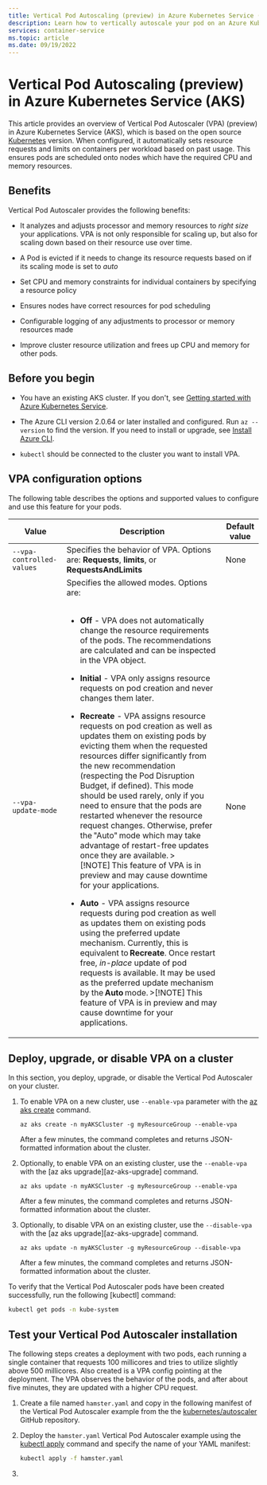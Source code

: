 ```yaml
---
title: Vertical Pod Autoscaling (preview) in Azure Kubernetes Service (AKS)
description: Learn how to vertically autoscale your pod on an Azure Kubernetes Service (AKS) cluster.
services: container-service
ms.topic: article
ms.date: 09/19/2022
---
```


# Vertical Pod Autoscaling (preview) in Azure Kubernetes Service (AKS)

This article provides an overview of Vertical Pod Autoscaler (VPA) (preview) in Azure Kubernetes Service (AKS), which is based on the open source [Kubernetes](https://github.com/kubernetes/autoscaler/tree/master/vertical-pod-autoscaler) version. When configured, it automatically sets resource requests and limits on containers per workload based on past usage. This ensures pods are scheduled onto nodes which have the required CPU and memory resources.  

## Benefits

Vertical Pod Autoscaler provides the following benefits:

* It analyzes and adjusts processor and memory resources to *right size* your applications. VPA is not only responsible for scaling up, but also for scaling down based on their resource use  over time.

* A Pod is evicted if it needs to change its resource requests based on if its scaling mode is set to *auto*

* Set CPU and memory constraints for individual containers by specifying a resource policy

* Ensures nodes have correct resources for pod scheduling

* Configurable logging of any adjustments to processor or memory resources made

* Improve cluster resource utilization and frees up CPU and memory for other pods.

## Before you begin

* You have an existing AKS cluster. If you don't, see [Getting started with Azure Kubernetes Service][get-started-with-aks].

* The Azure CLI version 2.0.64 or later installed and configured. Run `az --version` to find the version. If you need to install or upgrade, see [Install Azure CLI][install-azure-cli].

* `kubectl` should be connected to the cluster you want to install VPA.

## VPA configuration options

The following table describes the options and supported values to configure and use this feature for your pods.

|Value |Description |Default value |
|------|------------|--------------|
|`--vpa-controlled-values` |Specifies the behavior of VPA. Options are: **Requests**, **limits**, or **RequestsAndLimits** | None |
|`--vpa-update-mode` |Specifies the allowed modes. Options are:<br><br> <ul><li> **Off** - VPA does not automatically change the resource requirements of the pods. The recommendations are calculated and can be inspected in the VPA object.</ul></li> <ul><li>**Initial** - VPA only assigns resource requests on pod creation and never changes them later.</ul></li> <ul><li>**Recreate** - VPA assigns resource requests on pod creation as well as updates them on existing pods by evicting them when the requested resources differ significantly from the new recommendation (respecting the Pod Disruption Budget, if defined). This mode should be used rarely, only if you need to ensure that the pods are restarted whenever the resource request changes. Otherwise, prefer the "Auto" mode which may take advantage of restart-free updates once they are available. >[!NOTE] This feature of VPA is in preview and may cause downtime for your applications. </ul></li> <ul><li>**Auto** - VPA assigns resource requests during pod creation as well as updates them on existing pods using the preferred update mechanism. Currently, this is equivalent to **Recreate**. Once restart free, *in-place* update of pod requests is available. It may be used as the preferred update mechanism by the **Auto** mode. >[!NOTE] This feature of VPA is in preview and may cause downtime for your applications.</ul></li>| None |

## Deploy, upgrade, or disable VPA on a cluster

In this section, you deploy, upgrade, or disable the Vertical Pod Autoscaler on your cluster.

1. To enable VPA on a new cluster, use `--enable-vpa` parameter with the [az aks create][az-aks-create] command.

    ```azurecli
    az aks create -n myAKSCluster -g myResourceGroup --enable-vpa
    ```

    After a few minutes, the command completes and returns JSON-formatted information about the cluster.

2. Optionally, to enable VPA on an existing cluster, use the `--enable-vpa` with the [az aks upgrade][az-aks-upgrade] command.

    ```azurecli
    az aks update -n myAKSCluster -g myResourceGroup --enable-vpa
    ```

    After a few minutes, the command completes and returns JSON-formatted information about the cluster.

3. Optionally, to disable VPA on an existing cluster, use the `--disable-vpa` with the [az aks upgrade][az-aks-upgrade] command.

    ```azurecli
    az aks update -n myAKSCluster -g myResourceGroup --disable-vpa
    ```

    After a few minutes, the command completes and returns JSON-formatted information about the cluster.

To verify that the Vertical Pod Autoscaler pods have been created successfully, run the following [kubectl] command:

```bash
kubectl get pods -n kube-system
```

## Test your Vertical Pod Autoscaler installation

The following steps creates a deployment with two pods, each running a single container that requests 100 millicores and tries to utilize slightly above 500 millicores. Also created is a VPA config pointing at the deployment. The VPA observes the behavior of the pods, and after about five minutes, they are updated with a higher CPU request.

1. Create a file named `hamster.yaml` and copy in the following manifest of the Vertical Pod Autoscaler example from the the [kubernetes/autoscaler][kubernetes-autoscaler-github-repo] GitHub repository.

1. Deploy the `hamster.yaml` Vertical Pod Autoscaler example using the [kubectl apply][kubectl-apply] command and specify the name of your YAML manifest:

    ```bash
    kubectl apply -f hamster.yaml
    ```

1. 

<!-- EXTERNAL LINKS -->
[kubernetes-autoscaler-github-repo]: https://github.com/kubernetes/autoscaler/blob/master/vertical-pod-autoscaler/examples/hamster.yaml
[kubectl-apply]: https://kubernetes.io/docs/reference/generated/kubectl/kubectl-commands#apply

<!-- INTERNAL LINKS -->
[get-started-with-aks]: /azure/architecture/reference-architectures/containers/aks-start-here
[install-azure-cli]: /cli/azure/install-azure-cli
[az-aks-create]: /cli/azure/aks#az-aks-create